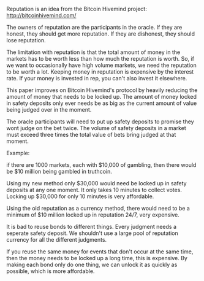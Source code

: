 Reputation is an idea from the Bitcoin Hivemind project: http://bitcoinhivemind.com/

The owners of reputation are the participants in the oracle. If they are honest, they should get more reputation. If they are dishonest, they should lose reputation.

The limitation with reputation is that the total amount of money in the markets has to be worth less than how much the reputation is worth. So, if we want to occasionally have high volume markets, we need the reputation to be worth a lot. Keeping money in reputation is expensive by the interest rate. If your money is invested in rep, you can't also invest it elsewhere.


This paper improves on Bitcoin Hivemind's protocol by heavily reducing the amount of money that needs to be locked up. The amount of money locked in safety deposits only ever needs be as big as the current amount of value being judged over in the moment.

The oracle participants will need to put up safety deposits to promise they wont judge on the bet twice. The volume of safety deposits in a market must exceed three times the total value of bets bring judged at that moment.

Example:

if there are 1000 markets, each with $10,000 of gambling, then there would be $10 million being gambled in truthcoin.

Using my new method only $30,000 would need be locked up in safety deposits at any one moment. It only takes 10 minutes to collect votes. Locking up $30,000 for only 10 minutes is very affordable.

Using the old reputation as a currency method, there would need to be a minimum of $10 million locked up in reputation 24/7, very expensive.


It is bad to reuse bonds to different things. Every judgment needs a seperate safety deposit. We shouldn't use a large pool of reputation currency for all the different judgments.

If you reuse the same money for events that don't occur at the same time, then the money needs to be locked up a long time, this is expensive. By making each bond only do one thing, we can unlock it as quickly as possible, which is more affordable. 